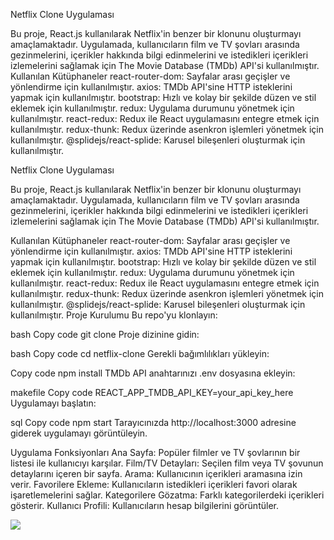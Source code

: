 Netflix Clone Uygulaması

Bu proje, React.js kullanılarak Netflix'in benzer bir klonunu oluşturmayı amaçlamaktadır. Uygulamada, kullanıcıların film ve TV şovları arasında gezinmelerini, içerikler hakkında bilgi edinmelerini ve istedikleri içerikleri izlemelerini sağlamak için The Movie Database (TMDb) API'si kullanılmıştır.
Kullanılan Kütüphaneler
react-router-dom: Sayfalar arası geçişler ve yönlendirme için kullanılmıştır.
axios: TMDb API'sine HTTP isteklerini yapmak için kullanılmıştır.
bootstrap: Hızlı ve kolay bir şekilde düzen ve stil eklemek için kullanılmıştır.
redux: Uygulama durumunu yönetmek için kullanılmıştır.
react-redux: Redux ile React uygulamasını entegre etmek için kullanılmıştır.
redux-thunk: Redux üzerinde asenkron işlemleri yönetmek için kullanılmıştır.
@splidejs/react-splide: Karusel bileşenleri oluşturmak için kullanılmıştır.

Netflix Clone Uygulaması

Bu proje, React.js kullanılarak Netflix'in benzer bir klonunu oluşturmayı amaçlamaktadır. Uygulamada, kullanıcıların film ve TV şovları arasında gezinmelerini, içerikler hakkında bilgi edinmelerini ve istedikleri içerikleri izlemelerini sağlamak için The Movie Database (TMDb) API'si kullanılmıştır.

Kullanılan Kütüphaneler
react-router-dom: Sayfalar arası geçişler ve yönlendirme için kullanılmıştır.
axios: TMDb API'sine HTTP isteklerini yapmak için kullanılmıştır.
bootstrap: Hızlı ve kolay bir şekilde düzen ve stil eklemek için kullanılmıştır.
redux: Uygulama durumunu yönetmek için kullanılmıştır.
react-redux: Redux ile React uygulamasını entegre etmek için kullanılmıştır.
redux-thunk: Redux üzerinde asenkron işlemleri yönetmek için kullanılmıştır.
@splidejs/react-splide: Karusel bileşenleri oluşturmak için kullanılmıştır.
Proje Kurulumu
Bu repo'yu klonlayın:

bash
Copy code
git clone <repo-link>
Proje dizinine gidin:

bash
Copy code
cd netflix-clone
Gerekli bağımlılıkları yükleyin:

Copy code
npm install
TMDb API anahtarınızı .env dosyasına ekleyin:

makefile
Copy code
REACT_APP_TMDB_API_KEY=your_api_key_here
Uygulamayı başlatın:

sql
Copy code
npm start
Tarayıcınızda http://localhost:3000 adresine giderek uygulamayı görüntüleyin.

Uygulama Fonksiyonları
Ana Sayfa: Popüler filmler ve TV şovlarının bir listesi ile kullanıcıyı karşılar.
Film/TV Detayları: Seçilen film veya TV şovunun detaylarını içeren bir sayfa.
Arama: Kullanıcının içerikleri aramasına izin verir.
Favorilere Ekleme: Kullanıcıların istedikleri içerikleri favori olarak işaretlemelerini sağlar.
Kategorilere Gözatma: Farklı kategorilerdeki içerikleri gösterir.
Kullanıcı Profili: Kullanıcıların hesap bilgilerini görüntüler.

<img src="./netflixclone.gif"/>
